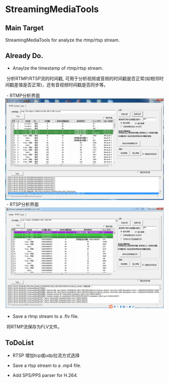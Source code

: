 # StreamingMediaTools

## Main Target 
StreamingMediaTools for analyze the rtmp/rtsp stream.

## Already Do.
- Anaylze the timestamp of rtmp/rtsp stream.

  分析RTMP/RTSP流的时间戳, 可用于分析视频或音频的时间戳是否正常(如相邻时间戳差值是否正常)，还有音视频时间戳是否同步等。
  
  - RTMP分析界面
  ![RTMP Stream Analyze](https://github.com/ZhaoliangGuo/Resources/blob/master/images/rtmp_analyze_01.jpg)
  - RTSP分析界面
  ![RTSP Stream Analyze](https://github.com/ZhaoliangGuo/Resources/blob/master/images/rtsp_analyze.jpg)
- Save a rtmp stream to a .flv file.

  将RTMP流保存为FLV文件。
  
## ToDoList
- RTSP 增加tcp或udp拉流方式选择

- Save a rtsp stream to a .mp4 file.

- Add SPS/PPS parser for H.264.
